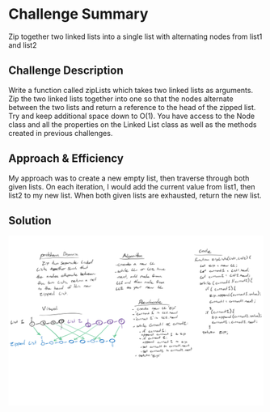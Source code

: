 # Challenge Summary

Zip together two linked lists into a single list with alternating nodes from list1 and list2

## Challenge Description
<!-- Description of the challenge -->
Write a function called zipLists which takes two linked lists as arguments. Zip the two linked lists together into one so that the nodes alternate between the two lists and return a reference to the head of the zipped list. Try and keep additional space down to O(1). You have access to the Node class and all the properties on the Linked List class as well as the methods created in previous challenges.

## Approach & Efficiency
<!-- What approach did you take? Why? What is the Big O space/time for this approach? -->
My approach was to create a new empty list, then traverse through both given lists. On each iteration, I would add the current value from list1, then list2 to my new list. When both given lists are exhausted, return the new list.

## Solution
<!-- Embedded whiteboard image -->
![arrayWhiteboard](../../assets/ll-zip.png)
